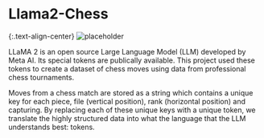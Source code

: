 # Llama2-Chess

{:.text-align-center}
![placeholder]([https://via.placeholder.com](https://github.com/azyleee/Llama2-Chess/blob/main/images/llamachess4.jpeg)/500x500)

LLaMA 2 is an open source Large Language Model (LLM) developed by Meta AI. Its special tokens are publically available. This project used these tokens to create a dataset of chess moves using data from professional chess tournaments. 

Moves from a chess match are stored as a string which contains a unique key for each piece, file (vertical position), rank (horizontal position) and capturing. By replacing each of these unique keys with a unique token, we translate the highly structured data into what the language that the LLM understands best: tokens.

